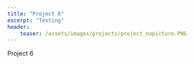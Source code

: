 ```yaml
---
title: "Project 6"
excerpt: "Testing"
header:
    teaser: /assets/images/projects/project_nopicture.PNG
---
```


Project 6